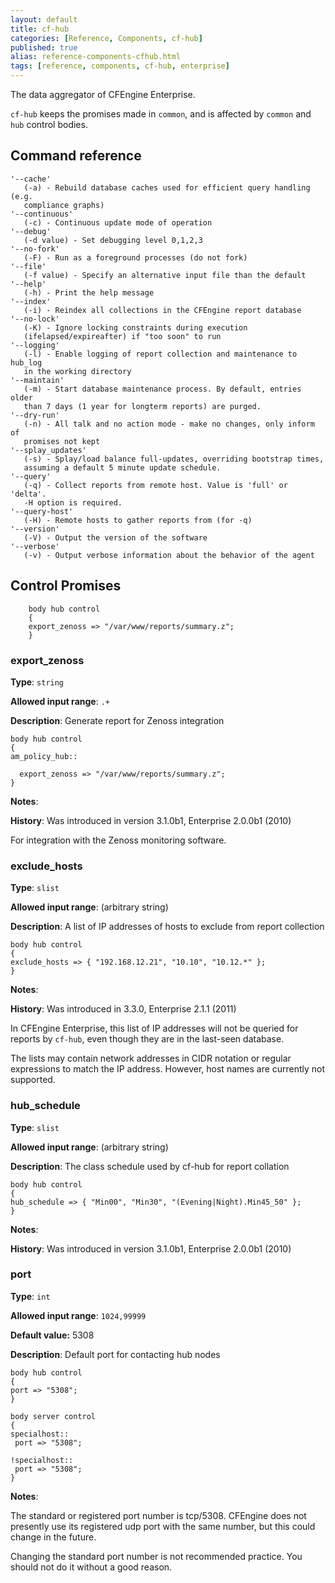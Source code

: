 ```yaml
---
layout: default
title: cf-hub
categories: [Reference, Components, cf-hub]
published: true
alias: reference-components-cfhub.html
tags: [reference, components, cf-hub, enterprise]
---
```


The data aggregator of CFEngine Enterprise.

`cf-hub` keeps the promises made in `common`, and is affected by
`common` and `hub` control bodies.

## Command reference

    '--cache'
       (-a) - Rebuild database caches used for efficient query handling (e.g. 
       compliance graphs)
    '--continuous'
       (-c) - Continuous update mode of operation
    '--debug'
       (-d value) - Set debugging level 0,1,2,3
    '--no-fork'
       (-F) - Run as a foreground processes (do not fork)
    '--file'
       (-f value) - Specify an alternative input file than the default
    '--help'
       (-h) - Print the help message
    '--index'
       (-i) - Reindex all collections in the CFEngine report database
    '--no-lock'
       (-K) - Ignore locking constraints during execution 
       (ifelapsed/expireafter) if "too soon" to run
    '--logging'
       (-l) - Enable logging of report collection and maintenance to hub_log 
       in the working directory
    '--maintain'
       (-m) - Start database maintenance process. By default, entries older 
       than 7 days (1 year for longterm reports) are purged.
    '--dry-run'
       (-n) - All talk and no action mode - make no changes, only inform of 
       promises not kept
    '--splay_updates'
       (-s) - Splay/load balance full-updates, overriding bootstrap times, 
       assuming a default 5 minute update schedule.
    '--query'
       (-q) - Collect reports from remote host. Value is 'full' or 'delta'.
       -H option is required.
    '--query-host'
       (-H) - Remote hosts to gather reports from (for -q)
    '--version'
       (-V) - Output the version of the software
    '--verbose'
       (-v) - Output verbose information about the behavior of the agent

## Control Promises


```cf3
    body hub control
    {
    export_zenoss => "/var/www/reports/summary.z";
    }
```

### export_zenoss

**Type**: `string`

**Allowed input range**: `.+`

**Description**: Generate report for Zenoss integration

    body hub control
    {
    am_policy_hub::
    
      export_zenoss => "/var/www/reports/summary.z";
    }

**Notes**:

**History**: Was introduced in version 3.1.0b1, Enterprise 2.0.0b1 (2010)

For integration with the Zenoss monitoring software.


### exclude_hosts

**Type**: `slist`

**Allowed input range**: (arbitrary string)

**Description**: A list of IP addresses of hosts to exclude from
report collection

    body hub control
    {
    exclude_hosts => { "192.168.12.21", "10.10", "10.12.*" };
    }

**Notes**:

**History**: Was introduced in 3.3.0, Enterprise 2.1.1 (2011)

In CFEngine Enterprise, this list of IP addresses will not
be queried for reports by `cf-hub`, even though they are in the
last-seen database.

The lists may contain network addresses in CIDR notation or regular
expressions to match the IP address. However, host names are
currently not supported.


### hub_schedule

**Type**: `slist`

**Allowed input range**: (arbitrary string)

**Description**: The class schedule used by cf-hub for report
collation

    body hub control
    {
    hub_schedule => { "Min00", "Min30", "(Evening|Night).Min45_50" };
    }

**Notes**:

**History**: Was introduced in version 3.1.0b1, Enterprise 2.0.0b1 (2010)


### port

**Type**: `int`

**Allowed input range**: `1024,99999`

**Default value:** 5308

**Description**: Default port for contacting hub nodes

    body hub control
    {
    port => "5308";
    }
    
    body server control
    {
    specialhost::
     port => "5308";
    
    !specialhost::
     port => "5308";
    }

**Notes**:

The standard or registered port number is tcp/5308. CFEngine does not 
presently use its registered udp port with the same number, but this could 
change in the future.

Changing the standard port number is not recommended practice. You should not 
do it without a good reason.

